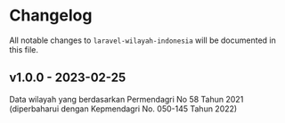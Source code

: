 # Changelog

All notable changes to `laravel-wilayah-indonesia` will be documented in this file.

## v1.0.0 - 2023-02-25

Data wilayah yang berdasarkan Permendagri No 58 Tahun 2021 (diperbaharui dengan Kepmendagri No. 050-145 Tahun 2022)
